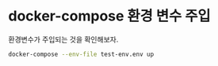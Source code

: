 # docker-compose 환경 변수 주입

환경변수가 주입되는 것을 확인해보자.

```bash
docker-compose --env-file test-env.env up
```
